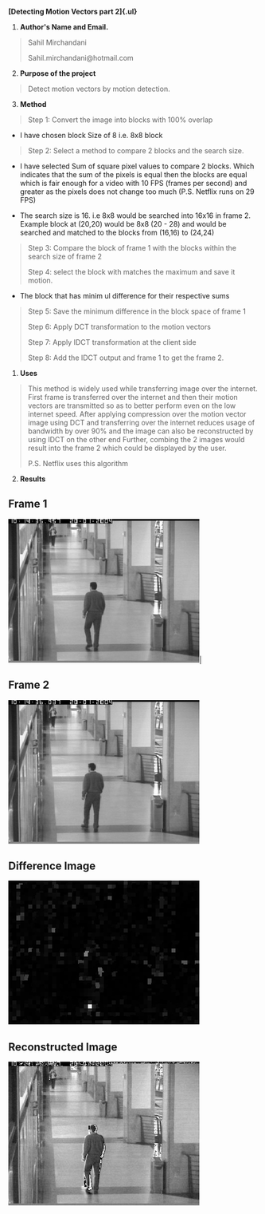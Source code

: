 **[Detecting Motion Vectors part 2]{.ul}**

1.  **Author's Name and Email.**

> Sahil Mirchandani
>
> Sahil.mirchandani\@hotmail.com

2.  **Purpose of the project**

> Detect motion vectors by motion detection.

3.  **Method**

> Step 1: Convert the image into blocks with 100% overlap

-   I have chosen block Size of 8 i.e. 8x8 block

> Step 2: Select a method to compare 2 blocks and the search size.

-   I have selected Sum of square pixel values to compare 2 blocks.
    Which indicates that the sum of the pixels is equal then the blocks
    are equal which is fair enough for a video with 10 FPS (frames per
    second) and greater as the pixels does not change too much (P.S.
    Netflix runs on 29 FPS)

-   The search size is 16. i.e 8x8 would be searched into 16x16 in
    frame 2. Example block at (20,20) would be 8x8 (20 - 28) and would
    be searched and matched to the blocks from (16,16) to (24,24)

> Step 3: Compare the block of frame 1 with the blocks within the search
> size of frame 2
>
> Step 4: select the block with matches the maximum and save it motion.

-   The block that has minim ul difference for their respective sums

> Step 5: Save the minimum difference in the block space of frame 1
>
> Step 6: Apply DCT transformation to the motion vectors
>
> Step 7: Apply IDCT transformation at the client side
>
> Step 8: Add the IDCT output and frame 1 to get the frame 2.

1.  **Uses**

> This method is widely used while transferring image over the internet.
> First frame is transferred over the internet and then their motion
> vectors are transmitted so as to better perform even on the low
> internet speed. After applying compression over the motion vector
> image using DCT and transferring over the internet reduces usage of
> bandwidth by over 90% and the image can also be reconstructed by using
> IDCT on the other end Further, combing the 2 images would result into
> the frame 2 which could be displayed by the user.
>
> P.S. Netflix uses this algorithm

2.  **Results**



## Frame 1 
![](code/OneStopNoEnter1cor0249.bmp)| 
## Frame 2
![](code/OneStopNoEnter1cor0251.bmp)
## Difference Image                                                                                                                                
![](OutputImages/mdf1.jpg)                                                

## Reconstructed Image                                                
![](OutputImages/f2'.jpg)
